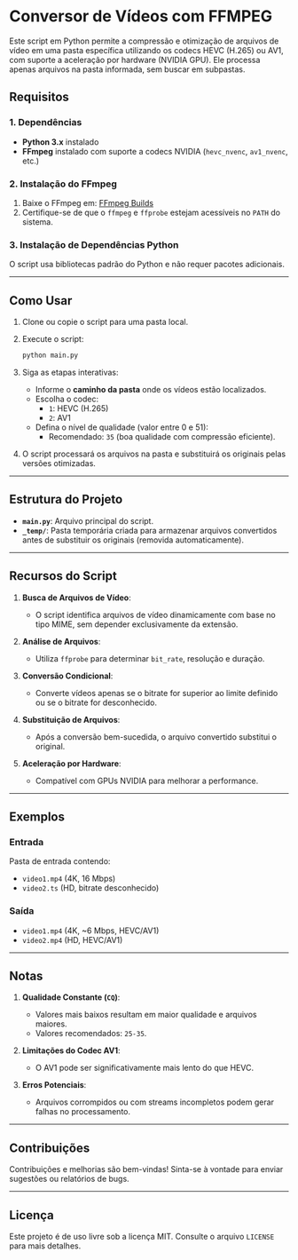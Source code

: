 
# Conversor de Vídeos com FFMPEG

Este script em Python permite a compressão e otimização de arquivos de vídeo em uma pasta específica utilizando os codecs HEVC (H.265) ou AV1, com suporte a aceleração por hardware (NVIDIA GPU). Ele processa apenas arquivos na pasta informada, sem buscar em subpastas.

## Requisitos

### 1. Dependências
- **Python 3.x** instalado
- **FFmpeg** instalado com suporte a codecs NVIDIA (`hevc_nvenc`, `av1_nvenc`, etc.)

### 2. Instalação do FFmpeg
1. Baixe o FFmpeg em: [FFmpeg Builds](https://www.gyan.dev/ffmpeg/builds/)
2. Certifique-se de que o `ffmpeg` e `ffprobe` estejam acessíveis no `PATH` do sistema.

### 3. Instalação de Dependências Python
O script usa bibliotecas padrão do Python e não requer pacotes adicionais.

---

## Como Usar

1. Clone ou copie o script para uma pasta local.
2. Execute o script:
   ```bash
   python main.py
   ```

3. Siga as etapas interativas:
   - Informe o **caminho da pasta** onde os vídeos estão localizados.
   - Escolha o codec:
     - `1`: HEVC (H.265)
     - `2`: AV1
   - Defina o nível de qualidade (valor entre 0 e 51):
     - Recomendado: `35` (boa qualidade com compressão eficiente).

4. O script processará os arquivos na pasta e substituirá os originais pelas versões otimizadas.

---

## Estrutura do Projeto

- **`main.py`**: Arquivo principal do script.
- **`_temp/`**: Pasta temporária criada para armazenar arquivos convertidos antes de substituir os originais (removida automaticamente).

---

## Recursos do Script

1. **Busca de Arquivos de Vídeo**:
   - O script identifica arquivos de vídeo dinamicamente com base no tipo MIME, sem depender exclusivamente da extensão.

2. **Análise de Arquivos**:
   - Utiliza `ffprobe` para determinar `bit_rate`, resolução e duração.

3. **Conversão Condicional**:
   - Converte vídeos apenas se o bitrate for superior ao limite definido ou se o bitrate for desconhecido.

4. **Substituição de Arquivos**:
   - Após a conversão bem-sucedida, o arquivo convertido substitui o original.

5. **Aceleração por Hardware**:
   - Compatível com GPUs NVIDIA para melhorar a performance.

---

## Exemplos

### Entrada
Pasta de entrada contendo:
- `video1.mp4` (4K, 16 Mbps)
- `video2.ts` (HD, bitrate desconhecido)

### Saída
- `video1.mp4` (4K, ~6 Mbps, HEVC/AV1)
- `video2.mp4` (HD, HEVC/AV1)

---

## Notas

1. **Qualidade Constante (`CQ`)**:
   - Valores mais baixos resultam em maior qualidade e arquivos maiores.
   - Valores recomendados: `25-35`.

2. **Limitações do Codec AV1**:
   - O AV1 pode ser significativamente mais lento do que HEVC.

3. **Erros Potenciais**:
   - Arquivos corrompidos ou com streams incompletos podem gerar falhas no processamento.

---

## Contribuições

Contribuições e melhorias são bem-vindas! Sinta-se à vontade para enviar sugestões ou relatórios de bugs.

---

## Licença

Este projeto é de uso livre sob a licença MIT. Consulte o arquivo `LICENSE` para mais detalhes.

